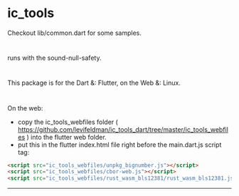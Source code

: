 # ic_tools

Checkout lib/common.dart for some samples.

# 

runs with the sound-null-safety.

#

This package is for the Dart &: Flutter, on the Web &: Linux.

#


On the web:
 - copy the ic_tools_webfiles folder ( https://github.com/levifeldman/ic_tools_dart/tree/master/ic_tools_webfiles ) into the flutter web folder.
 - put this in the flutter index.html file right before the main.dart.js script tag:  

```html
<script src="ic_tools_webfiles/unpkg_bignumber.js"></script>  
<script src="ic_tools_webfiles/cbor-web.js"></script>  
<script src="ic_tools_webfiles/rust_wasm_bls12381/rust_wasm_bls12381.js"></script>   
```



----------
 


